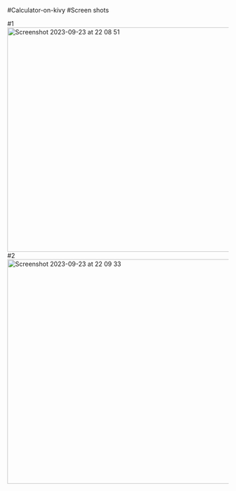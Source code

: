 #Calculator-on-kivy
#Screen shots

#1
<img width="512" alt="Screenshot 2023-09-23 at 22 08 51" src="https://github.com/Imm0rta11/Calculator-on-kivy/assets/132219935/628603d9-9476-4966-87cf-ed78fcd5f4d1">
#2
<img width="512" alt="Screenshot 2023-09-23 at 22 09 33" src="https://github.com/Imm0rta11/Calculator-on-kivy/assets/132219935/d5a2e254-5e4d-4ed2-b615-3b0783275c15">


